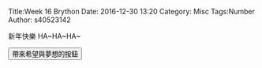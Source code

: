 Title:Week 16 Brython 
Date: 2016-12-30 13:20
Category: Misc
Tags:Number
Author: s40523142

新年快樂 HA~HA~HA~

<!-- PELICAN_END_SUMMARY -->

<!-- 導入 Brython 標準程式庫 -->

<script type="text/javascript" 
    src="https://cdn.rawgit.com/brython-dev/brython/master/www/src/brython_dist.js">
</script>

<!-- 啟動 Brython -->

<script>
window.onload=function(){
brython(1);
}
</script>

<!-- 以下可以執行  Brython 程式 -->
<div id="newyear"></div>
<script type="text/python3">
from browser import document
from browser import html
import random
print_location = document["newyear"]

def gen_int():
    num = random.randint(1, 49)
    # 設法將 num 列印在網頁上
    #print_location = document["newyear"]
    print_location <= num + html.BR()

def lottery(e):
    for i in range(6):
        gen_int()
    print_location <= "恭喜中獎!!!快去簽樂透" + html.BR()
    
#document["but1"].bind("click", gen_int)
document["but1"].bind("click", lottery)
</script>
<button id="but1">帶來希望與夢想的按鈕</button> 

